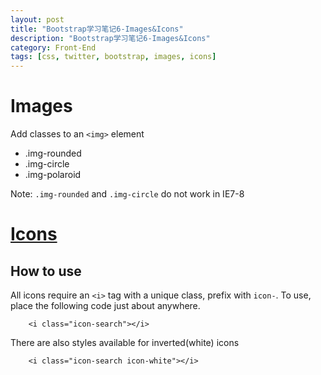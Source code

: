 ```yaml
---
layout: post
title: "Bootstrap学习笔记6-Images&Icons"
description: "Bootstrap学习笔记6-Images&Icons"
category: Front-End
tags: [css, twitter, bootstrap, images, icons]
---
```


Images
========================

Add classes to an `<img>` element

-	.img-rounded
-	.img-circle
-	.img-polaroid

Note: `.img-rounded` and `.img-circle` do not work in IE7-8

[Icons](http://twitter.github.io/bootstrap/base-css.html#buttons)
===================

How to use
------------------

All icons require an `<i>` tag with a unique class, prefix with `icon-`. To use, place the following code just about anywhere.

		<i class="icon-search"></i>

There are also styles available for inverted(white) icons

		<i class="icon-search icon-white"></i>
